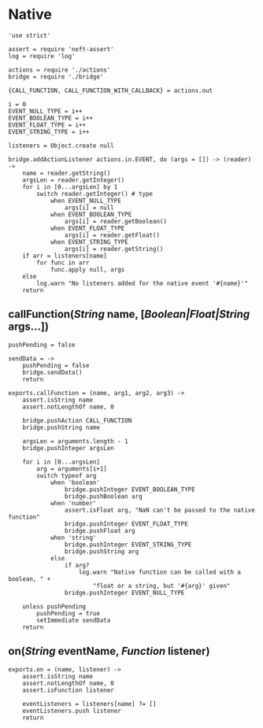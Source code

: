 Native
======

	'use strict'

	assert = require 'neft-assert'
	log = require 'log'

	actions = require './actions'
	bridge = require './bridge'

	{CALL_FUNCTION, CALL_FUNCTION_WITH_CALLBACK} = actions.out

	i = 0
	EVENT_NULL_TYPE = i++
	EVENT_BOOLEAN_TYPE = i++
	EVENT_FLOAT_TYPE = i++
	EVENT_STRING_TYPE = i++

	listeners = Object.create null

	bridge.addActionListener actions.in.EVENT, do (args = []) -> (reader) ->
		name = reader.getString()
		argsLen = reader.getInteger()
		for i in [0...argsLen] by 1
			switch reader.getInteger() # type
				when EVENT_NULL_TYPE
					args[i] = null
				when EVENT_BOOLEAN_TYPE
					args[i] = reader.getBoolean()
				when EVENT_FLOAT_TYPE
					args[i] = reader.getFloat()
				when EVENT_STRING_TYPE
					args[i] = reader.getString()
		if arr = listeners[name]
			for func in arr
				func.apply null, args
		else
			log.warn "No listeners added for the native event '#{name}'"
		return

callFunction(*String* name, [*Boolean|Float|String* args...])
-------------------------------------------------------------

	pushPending = false

	sendData = ->
		pushPending = false
		bridge.sendData()
		return

	exports.callFunction = (name, arg1, arg2, arg3) ->
		assert.isString name
		assert.notLengthOf name, 0

		bridge.pushAction CALL_FUNCTION
		bridge.pushString name

		argsLen = arguments.length - 1
		bridge.pushInteger argsLen

		for i in [0...argsLen]
			arg = arguments[i+1]
			switch typeof arg
				when 'boolean'
					bridge.pushInteger EVENT_BOOLEAN_TYPE
					bridge.pushBoolean arg
				when 'number'
					assert.isFloat arg, "NaN can't be passed to the native function"
					bridge.pushInteger EVENT_FLOAT_TYPE
					bridge.pushFloat arg
				when 'string'
					bridge.pushInteger EVENT_STRING_TYPE
					bridge.pushString arg
				else
					if arg?
						log.warn "Native function can be called with a boolean, " +
							"float or a string, but '#{arg}' given"
					bridge.pushInteger EVENT_NULL_TYPE

		unless pushPending
			pushPending = true
			setImmediate sendData
		return

on(*String* eventName, *Function* listener)
-------------------------------------------

	exports.on = (name, listener) ->
		assert.isString name
		assert.notLengthOf name, 0
		assert.isFunction listener

		eventListeners = listeners[name] ?= []
		eventListeners.push listener
		return
